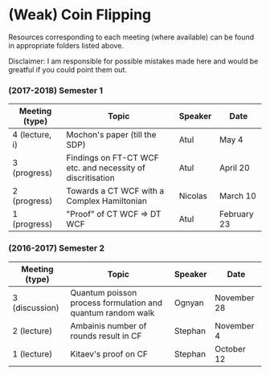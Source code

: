 # (Weak) Coin Flipping
Resources corresponding to each meeting (where available) can be found in appropriate folders listed above.

Disclaimer: I am responsible for possible mistakes made here and would be greatful if you could point them out.

### (2017-2018) Semester 1
| Meeting (type)    | Topic  | Speaker   | Date |
| --          | -- |-- | --| 
| 4 (lecture, i)  | Mochon's paper (till the SDP)  | Atul  | May 4 |
| 3 (progress)   | Findings on FT-CT WCF etc. and necessity of discritisation  | Atul  | April 20 |
| 2 (progress)  | Towards a CT WCF with a Complex Hamiltonian  | Nicolas  | March 10 | 
| 1 (progress)  | "Proof" of CT WCF => DT WCF  | Atul | February 23 | 





### (2016-2017) Semester 2
| Meeting (type) | Topic  | Speaker   | Date |
| -- | -- | --- | --|
| 3 (discussion) | Quantum poisson process formulation and quantum random walk | Ognyan | November 28 |
| 2 (lecture) | Ambainis number of rounds result in CF | Stephan | November 4 |
| 1 (lecture) | Kitaev's proof on CF | Stephan | October 12 |
